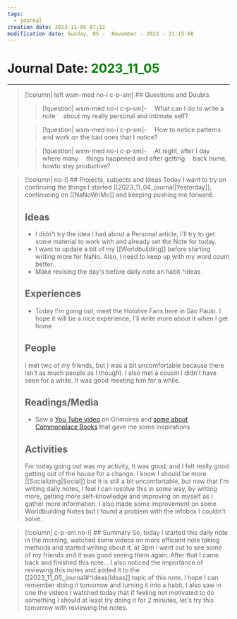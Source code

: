```yaml
---
tags:
  - journal
creation date: 2023-11-05 07:12
modification date: Sunday, 05 -  November - 2023 - 21:15:08
---
```

# Journal Date: <font color="green">2023_11_05</font>

---
>[!column| left wsm-med no-i c-p-sm]  ## Questions and Doubts
>>[!question| wsm-med no-i c-p-sm]-
>> &emsp;What can I do to write a note
>> &emsp;about my really personal and intimate self?
>
>
>>[!question| wsm-med no-i c-p-sm]-
>>&emsp;How to notice patterns
>>&emsp;and work on the bad ones that I notice?
>
>
>>[!question| wsm-med no-i c-p-sm]-
>>&emsp;At night, after I day where many
>>&emsp;things happened and after getting 
>>&emsp;back home, howto stay productive?
 
>[!column| no-i]  ## Projects, subjects and Ideas
>Today I want to try on continuing the things I started [[2023_11_04_journal|Yesterday]], continueing on [[NaNoWriMo]] and keeping pushing me forward.
> ## Ideas
>- I didn't try the idea I had about a Personal article, I'll try to get some material to work with and already set the Note for today.
>- I want to update a bit of my [[Worldbuilding]] before starting writing more for NaNo. Also, I need to keep up with my word count better.
>- Make revising the day's before daily note an habit
> ^ideas
> ## Experiences
>- Today I'm going out, meet the Hololive Fans here in São Paulo. I hope it will be a nice experience, I'll write more about it when I get home
> ## People
> I met two of my friends, but I was a bit uncomfortable because there isn't as much people as I thought.
> I also met a cousin I didn't have seen for a while. It was good meeting him for a while.
> ## Readings/Media
>- Saw a [You Tube video](https://www.youtube.com/watch?v=08OCdeqDmZA&t=636s&ab_channel=BitsandBobsDivination) on Grimoires and [some about Commonplace Books](https://www.youtube.com/watch?v=GezU2JHG_2w&ab_channel=AmyLandino) that gave me some inspirations
> ## Activities
> For today going out was my activity, It was good, and I felt really good getting out of the house for a change. I know I should be more [[Socializing|Social]] but it is still a bit uncomfortable, but now that I'm writing daily notes, I feel I can resolve this in some way, by writing more, getting more self-knowledge and improving on myself as I gather more information. 
> I also made some improvement on some Worldbuilding Notes but I found a problem with the infobox I couldn't solve.

>[!column| c-p-sm no-i] ## Summary
>So, today I started this daily note in the morning, watched some videos on more efficient note taking methods and started writing about it, at 3pm I went out to see some of my friends and it was good seeing them again. After that I came back and finished this note... 
>I also noticed the importance of reviewing this notes and added it to the [[2023_11_05_journal#^ideas|Ideas]] topic of this note. I hope I can remember doing it tomorrow and turning it into a habit, I also saw in one the videos I watched today that if feeling not motivated to do something I should at least try doing it for 2 minutes, let's try this tomorrow with reviewing the notes.